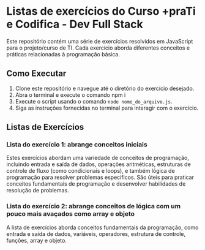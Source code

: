 # Listas de exercícios do Curso +praTi e Codifica - Dev Full Stack

Este repositório contém uma série de exercícios resolvidos em JavaScript para o projeto/curso de TI. Cada exercício aborda diferentes conceitos e práticas relacionadas à programação básica.

## Como Executar

1. Clone este repositório e navegue até o diretório do exercício desejado.
2. Abra o terminal e execute o comando npm i
3. Execute o script usando o comando `node nome_do_arquivo.js`.
4. Siga as instruções fornecidas no terminal para interagir com o exercício.

## Listas de Exercícios

### Lista do exercício 1: abrange conceitos iniciais

Estes exercícios abordam uma variedade de conceitos de programação, incluindo entrada e saída de dados, operações aritméticas, estruturas de controle de fluxo (como condicionais e loops), e também lógica de programação para resolver problemas específicos. São úteis para praticar conceitos fundamentais de programação e desenvolver habilidades de resolução de problemas.

### Lista do exercício 2: abrange conceitos de lógica com um pouco mais avaçados como array e objeto 

A lista de exercícios  aborda conceitos fundamentais da programação, como entrada e saída de dados, variáveis, operadores, estrutura de controle, funções, array e objeto.


